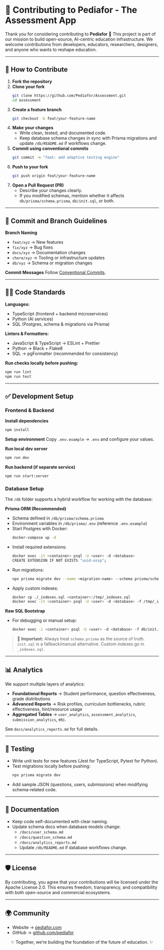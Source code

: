 

# 🤝 Contributing to Pediafor - The Assessment App

Thank you for considering contributing to **Pediafor** 💙
This project is part of our mission to build open-source, AI-centric education infrastructure.
We welcome contributions from developers, educators, researchers, designers, and anyone who wants to reshape education.

---

## 🧭 How to Contribute

1. **Fork the repository**
2. **Clone your fork**
   ```bash
   git clone https://github.com/Pediafor/Assessment.git
   cd assessment
   ```
3. **Create a feature branch**
   ```bash
   git checkout -b feat/your-feature-name
   ```
4. **Make your changes**
   - Write clean, tested, and documented code.
   - Keep database schema changes in sync with Prisma migrations and update `/db/README.md` if workflows change.
5. **Commit using conventional commits**
   ```bash
   git commit -m "feat: add adaptive testing engine"
   ```
6. **Push to your fork**
   ```bash
   git push origin feat/your-feature-name
   ```
7. **Open a Pull Request (PR)**
   - Describe your changes clearly.
   - If you modified schemas, mention whether it affects `db/prisma/schema.prisma`, `db/init.sql`, or both.

---

## 🔖 Commit and Branch Guidelines


**Branch Naming**
- `feat/xyz` → New features
- `fix/xyz` → Bug fixes
- `docs/xyz` → Documentation changes
- `chore/xyz` → Tooling or infrastructure updates
- `db/xyz` → Schema or migration changes

**Commit Messages**
Follow [Conventional Commits](https://www.conventionalcommits.org/).

---

## 🧑‍💻 Code Standards


**Languages:**
- TypeScript (frontend + backend microservices)
- Python (AI services)
- SQL (Postgres, schema & migrations via Prisma)

**Linters & Formatters:**
- JavaScript & TypeScript → ESLint + Prettier
- Python → Black + Flake8
- SQL → pgFormatter (recommended for consistency)


**Run checks locally before pushing:**
```bash
npm run lint
npm run test
```

---


## ✅ Development Setup

### Frontend & Backend

**Install dependencies**
```bash
npm install
```

**Setup environment**
Copy `.env.example` → `.env` and configure your values.

**Run local dev server**
```bash
npm run dev
```

**Run backend (if separate service)**
```bash
npm run start:server
```

### Database Setup

The `/db` folder supports a hybrid workflow for working with the database:

**Prisma ORM (Recommended)**
- Schema defined in `/db/prisma/schema.prisma`
- Environment variables in `/db/prisma/.env` (reference `.env.example`)
- Start Postgres with Docker:
   ```bash
   docker-compose up -d
   ```
- Install required extensions:
   ```bash
   docker exec -it <container> psql -U <user> -d <database>
   CREATE EXTENSION IF NOT EXISTS "uuid-ossp";
   ```
- Run migrations:
   ```bash
   npx prisma migrate dev --name <migration-name> --schema prisma/schema.prisma
   ```
- Apply custom indexes:
   ```bash
   docker cp ./_indexes.sql <container>:/tmp/_indexes.sql
   docker exec -it <container> psql -U <user> -d <database> -f /tmp/_indexes.sql
   ```

**Raw SQL Bootstrap**
- For debugging or manual setup:
   ```bash
   docker exec -i <container> psql -U <user> -d <database> -f db/init.sql
   ```

> 📌 **Important:** Always treat `schema.prisma` as the source of truth. `init.sql` is a fallback/manual alternative. Custom indexes go in `_indexes.sql`.

---

## 📊 Analytics

We support multiple layers of analytics:

- **Foundational Reports** → Student performance, question effectiveness, grade distributions
- **Advanced Reports** → Risk profiles, curriculum bottlenecks, rubric effectiveness, hint/resource usage
- **Aggregated Tables** → `user_analytics`, `assessment_analytics`, `submission_analytics`, etc.


See `docs/analytics_reports.md` for full details.

---

## 🧪 Testing

- Write unit tests for new features (Jest for TypeScript, Pytest for Python).
- Test migrations locally before pushing:
  ```bash
  npx prisma migrate dev
  ```
- Add sample JSON (questions, users, submissions) when modifying schema-related code.

---

## 📝 Documentation

- Keep code self-documented with clear naming.
- Update schema docs when database models change:
   - `/docs/user_schema.md`
   - `/docs/question_schema.md`
   - `/docs/analytics_reports.md`
   - Update `/db/README.md` if database workflows change.

---

## 🛡 License

By contributing, you agree that your contributions will be licensed under the Apache License 2.0.
This ensures freedom, transparency, and compatibility with both open-source and commercial ecosystems.

---

## 🌍 Community

- Website → [pediafor.com](https://pediafor.com)
- GitHub → [github.com/pediafor](https://github.com/pediafor)

<p align="center">✨ Together, we’re building the foundation of the future of education. ✨</p>
